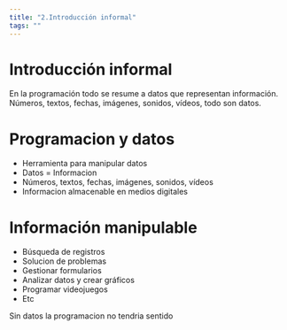 ```yaml
---
title: "2.Introducción informal"
tags: ""
---
```


# Introducción informal

En la programación todo se resume a datos que representan información. Números, textos, fechas, imágenes, sonidos, vídeos, todo son datos.

# Programacion y datos

-   Herramienta para manipular datos
-   Datos = Informacion
-   Números, textos, fechas, imágenes, sonidos, vídeos
-   Informacion almacenable en medios digitales

# Información manipulable

-   Búsqueda de registros
-   Solucion de problemas
-   Gestionar formularios
-   Analizar datos y crear gráficos
-   Programar videojuegos
-   Etc

Sin datos la programacion no tendria sentido
